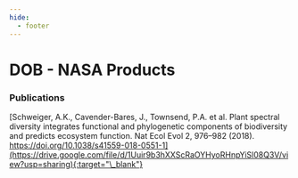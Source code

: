 ```yaml
---
hide:
  - footer
---
```


# DOB - NASA Products

### Publications
[Schweiger, A.K., Cavender-Bares, J., Townsend, P.A. et al. Plant spectral diversity integrates functional and phylogenetic components of biodiversity and predicts ecosystem function. Nat Ecol Evol 2, 976–982 (2018). https://doi.org/10.1038/s41559-018-0551-1](https://drive.google.com/file/d/1Uuir9b3hXXScRaOYHyoRHnpYiSl08Q3V/view?usp=sharing){:target="\_blank"}